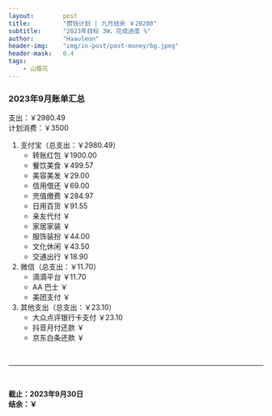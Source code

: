 ```yaml
---
layout:        post
title:         "攒钱计划 | 九月结余 ￥20200"
subtitle:      "2023年目标 3W，完成进度 %"
author:        "Haauleon"
header-img:    "img/in-post/post-money/bg.jpeg"
header-mask:   0.4
tags:
    - 山樱花
---
```


### 2023年9月账单汇总             
支出：￥2980.49                               
计划消费：￥3500          

1. 支付宝（总支出：￥2980.49）   
    - 转账红包 ￥1900.00   
    - 餐饮美食 ￥499.57      
    - 美容美发 ￥29.00     
    - 信用借还 ￥69.00      
    - 充值缴费 ￥284.97          
    - 日用百货 ￥91.55         
    - 亲友代付 ￥     
    - 家居家装 ￥    
    - 服饰装扮 ￥44.00    
    - 文化休闲 ￥43.50    
    - 交通出行 ￥18.90              
2. 微信（总支出：￥11.70）      
    - 滴滴平台 ￥11.70       
    - AA 巴士 ￥    
    - 美团支付 ￥       
3. 其他支出（总支出：￥23.10）     
    - 大众点评银行卡支付 ￥23.10    
    - 抖音月付还款 ￥    
    - 京东白条还款 ￥   

<br>

---

<br>

**截止：2023年9月30日**      
**结余：￥**        